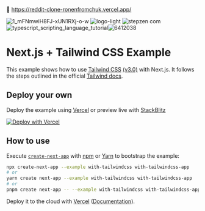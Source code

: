 🔗 https://reddit-clone-ronenfromchuk.vercel.app/

![1_mFNmwiH8FJ-xUN1RXj-o-w](https://user-images.githubusercontent.com/90146636/170878890-9aa825b0-c645-4e09-b400-15b07ade7ba1.jpg)
![logo-light](https://user-images.githubusercontent.com/90146636/170878899-d03169fb-a881-45f4-b0d1-73c999673863.png)
![stepzen com](https://user-images.githubusercontent.com/90146636/170878909-6caaafc7-e914-400e-ae97-2e6e0cbf4649.png)![typescript_scripting_language_tutorial](https://user-images.githubusercontent.com/90146636/170878913-18f1d2e6-f138-480e-8db3-8099c5de04c6.png)![6412038](https://user-images.githubusercontent.com/90146636/170878915-bacf5912-f451-431b-9714-4a267ebc5ed8.png)





# Next.js + Tailwind CSS Example

This example shows how to use [Tailwind CSS](https://tailwindcss.com/) [(v3.0)](https://tailwindcss.com/blog/tailwindcss-v3) with Next.js. It follows the steps outlined in the official [Tailwind docs](https://tailwindcss.com/docs/guides/nextjs).

## Deploy your own

Deploy the example using [Vercel](https://vercel.com?utm_source=github&utm_medium=readme&utm_campaign=next-example) or preview live with [StackBlitz](https://stackblitz.com/github/vercel/next.js/tree/canary/examples/with-tailwindcss)

[![Deploy with Vercel](https://vercel.com/button)](https://vercel.com/new/git/external?repository-url=https://github.com/vercel/next.js/tree/canary/examples/with-tailwindcss&project-name=with-tailwindcss&repository-name=with-tailwindcss)

## How to use

Execute [`create-next-app`](https://github.com/vercel/next.js/tree/canary/packages/create-next-app) with [npm](https://docs.npmjs.com/cli/init) or [Yarn](https://yarnpkg.com/lang/en/docs/cli/create/) to bootstrap the example:

```bash
npx create-next-app --example with-tailwindcss with-tailwindcss-app
# or
yarn create next-app --example with-tailwindcss with-tailwindcss-app
# or
pnpm create next-app -- --example with-tailwindcss with-tailwindcss-app
```

Deploy it to the cloud with [Vercel](https://vercel.com/new?utm_source=github&utm_medium=readme&utm_campaign=next-example) ([Documentation](https://nextjs.org/docs/deployment)).
